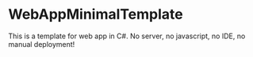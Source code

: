 # WebAppMinimalTemplate
This is a template for web app in C#. No server, no javascript, no IDE, no manual deployment!
